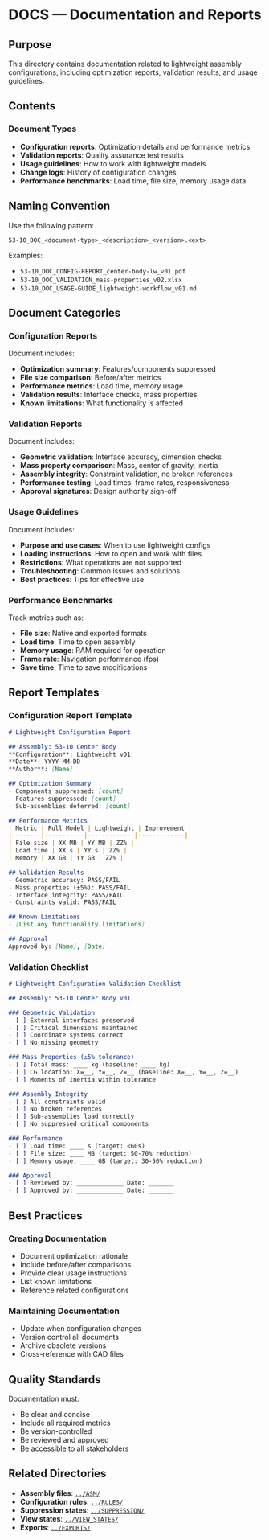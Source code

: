 # DOCS — Documentation and Reports

## Purpose

This directory contains documentation related to lightweight assembly configurations, including optimization reports, validation results, and usage guidelines.

## Contents

### Document Types
- **Configuration reports**: Optimization details and performance metrics
- **Validation reports**: Quality assurance test results
- **Usage guidelines**: How to work with lightweight models
- **Change logs**: History of configuration changes
- **Performance benchmarks**: Load time, file size, memory usage data

## Naming Convention

Use the following pattern:
```
53-10_DOC_<document-type>_<description>_<version>.<ext>
```

Examples:
- `53-10_DOC_CONFIG-REPORT_center-body-lw_v01.pdf`
- `53-10_DOC_VALIDATION_mass-properties_v02.xlsx`
- `53-10_DOC_USAGE-GUIDE_lightweight-workflow_v01.md`

## Document Categories

### Configuration Reports
Document includes:
- **Optimization summary**: Features/components suppressed
- **File size comparison**: Before/after metrics
- **Performance metrics**: Load time, memory usage
- **Validation results**: Interface checks, mass properties
- **Known limitations**: What functionality is affected

### Validation Reports
Document includes:
- **Geometric validation**: Interface accuracy, dimension checks
- **Mass property comparison**: Mass, center of gravity, inertia
- **Assembly integrity**: Constraint validation, no broken references
- **Performance testing**: Load times, frame rates, responsiveness
- **Approval signatures**: Design authority sign-off

### Usage Guidelines
Document includes:
- **Purpose and use cases**: When to use lightweight configs
- **Loading instructions**: How to open and work with files
- **Restrictions**: What operations are not supported
- **Troubleshooting**: Common issues and solutions
- **Best practices**: Tips for effective use

### Performance Benchmarks
Track metrics such as:
- **File size**: Native and exported formats
- **Load time**: Time to open assembly
- **Memory usage**: RAM required for operation
- **Frame rate**: Navigation performance (fps)
- **Save time**: Time to save modifications

## Report Templates

### Configuration Report Template
```markdown
# Lightweight Configuration Report

## Assembly: 53-10 Center Body
**Configuration**: Lightweight v01
**Date**: YYYY-MM-DD
**Author**: [Name]

## Optimization Summary
- Components suppressed: [count]
- Features suppressed: [count]
- Sub-assemblies deferred: [count]

## Performance Metrics
| Metric | Full Model | Lightweight | Improvement |
|--------|-----------|-------------|-------------|
| File size | XX MB | YY MB | ZZ% |
| Load time | XX s | YY s | ZZ% |
| Memory | XX GB | YY GB | ZZ% |

## Validation Results
- Geometric accuracy: PASS/FAIL
- Mass properties (±5%): PASS/FAIL
- Interface integrity: PASS/FAIL
- Constraints valid: PASS/FAIL

## Known Limitations
- [List any functionality limitations]

## Approval
Approved by: [Name], [Date]
```

### Validation Checklist
```markdown
# Lightweight Configuration Validation Checklist

## Assembly: 53-10 Center Body v01

### Geometric Validation
- [ ] External interfaces preserved
- [ ] Critical dimensions maintained
- [ ] Coordinate systems correct
- [ ] No missing geometry

### Mass Properties (±5% tolerance)
- [ ] Total mass: ____ kg (baseline: ____ kg)
- [ ] CG location: X=__, Y=__, Z=__ (baseline: X=__, Y=__, Z=__)
- [ ] Moments of inertia within tolerance

### Assembly Integrity
- [ ] All constraints valid
- [ ] No broken references
- [ ] Sub-assemblies load correctly
- [ ] No suppressed critical components

### Performance
- [ ] Load time: ____ s (target: <60s)
- [ ] File size: ____ MB (target: 50-70% reduction)
- [ ] Memory usage: ____ GB (target: 30-50% reduction)

### Approval
- [ ] Reviewed by: _____________ Date: _______
- [ ] Approved by: _____________ Date: _______
```

## Best Practices

### Creating Documentation
- Document optimization rationale
- Include before/after comparisons
- Provide clear usage instructions
- List known limitations
- Reference related configurations

### Maintaining Documentation
- Update when configuration changes
- Version control all documents
- Archive obsolete versions
- Cross-reference with CAD files

## Quality Standards

Documentation must:
- Be clear and concise
- Include all required metrics
- Be version-controlled
- Be reviewed and approved
- Be accessible to all stakeholders

## Related Directories

- **Assembly files**: [`../ASM/`](../ASM/)
- **Configuration rules**: [`../RULES/`](../RULES/)
- **Suppression states**: [`../SUPPRESSION/`](../SUPPRESSION/)
- **View states**: [`../VIEW_STATES/`](../VIEW_STATES/)
- **Exports**: [`../EXPORTS/`](../EXPORTS/)
